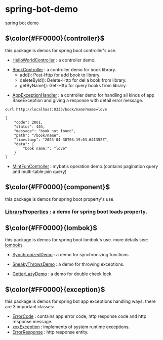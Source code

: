 # spring-bot-demo
spring bot demo

## $\color{#FF0000}{controller}$
this package is demos for spring boot controller's use.

* [HelloWorldController](./src/main/java/com/spring/bot/demo/controller/HelloWorldController.java) : a controller demo.
+ [BookController](./src/main/java/com/spring/bot/demo/controller/BookController.java) : a controller demo for book library. 
  - add(): Post-Http for add book to library.
  - deleteById(): Delete-Http for del a book from library.
  - getByName(): Get-Http for query books from library.
* [AppExceptionHandler](./src/main/java/com/spring/bot/demo/controller/AppExceptionHandler.java) : a controller demo for handling all kinds of app BaseException and giving a response with detail error message. 
```
curl http://localhost:8333/book/name?name=love

{
    "code": 2001,
    "status": 404,
    "message": "book not found",
    "path": "/book/name",
    "timestamp": "2023-04-30T03:19:03.641352Z",
    "data": {
        "book name:": "love"
    }
}
```
* [MintFunController](./src/main/java/com/spring/bot/demo/controller/MintFunController.java) : mybatis operation demo.(contains pagination query and multi-table join query)

## $\color{#FF0000}{component}$
this package is demos for spring boot property's use.

### [LibraryProperties](./src/main/java/com/spring/bot/demo/component/LibraryProperties.java) :  a demo for spring boot loads property.

## $\color{#FF0000}{lombok}$
this package is demos for spring boot lombok's use. more details see: [lomboks](https://hezhiqiang8909.gitbook.io/java/docs/javalib/lombok)

* [SynchronizedDemo](./src/main/java/com/spring/bot/demo/lombok/SynchronizedDemo.java) :  a demo for synchronizing functions.

* [SneakyThrowsDemo](./src/main/java/com/spring/bot/demo/lombok/SneakyThrowsDemo.java) :  a demo for throwing exceptions.

* [GetterLazyDemo](./src/main/java/com/spring/bot/demo/lombok/GetterLazyDemo.java) :  a demo for double check lock.

## $\color{#FF0000}{exception}$
this package is demos for spring bot app exceptions handling ways. there are 3 important classes: 
* [ErrorCode](./src/main/java/com/spring/bot/demo/exception/ErrorCode.java) :  contains app error code, http response code and http response message.
* [xxxException](./src/main/java/com/spring/bot/demo/exception/BaseException.java) : implements of system runtime exceptions.
* [ErrorResponse](./src/main/java/com/spring/bot/demo/exception/ErrorResponse.java) : http response entity.
